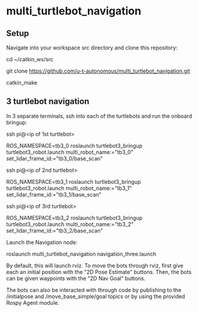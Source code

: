 # multi_turtlebot_navigation

## Setup

Navigate into your workspace src directory and clone this repository:

  cd ~/catkin_ws/src
  
  git clone https://github.com/u-t-autonomous/multi_turtlebot_navigation.git
  
  catkin_make
  
## 3 turtlebot navigation

In 3 separate terminals, ssh into each of the turtlebots and run the onboard bringup:

ssh pi@<ip of 1st turtlebot>

ROS_NAMESPACE=tb3_0 roslaunch turtlebot3_bringup turtlebot3_robot.launch multi_robot_name:="tb3_0" set_lidar_frame_id:="tb3_0/base_scan"

ssh pi@<ip of 2nd turtlebot>

ROS_NAMESPACE=tb3_1 roslaunch turtlebot3_bringup turtlebot3_robot.launch multi_robot_name:="tb3_1" set_lidar_frame_id:="tb3_1/base_scan"

ssh pi@<ip of 3rd turtlebot>

ROS_NAMESPACE=tb3_2 roslaunch turtlebot3_bringup turtlebot3_robot.launch multi_robot_name:="tb3_2" set_lidar_frame_id:="tb3_2/base_scan"

Launch the Navigation node:

roslaunch multi_turtlebot_navigation navigation_three.launch

By default, this will launch rviz. To move the bots through rviz, first give each an initial position with the "2D Pose Estimate" buttons. Then, the bots can be given waypoints with the "2D Nav Goal" buttons.

The bots can also be interacted with through code by publishing to the <turtlebot namespace>/initialpose and <turtlebot namespace>/move_base_simple/goal topics or by using the provided Rospy Agent module.
